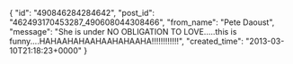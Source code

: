  {
   "id": "490846284284642",
   "post_id": "462493170453287_490608044308466",
   "from_name": "Pete Daoust",
   "message": "She is under NO OBLIGATION TO LOVE.....this is funny....HAHAAHAHAAHAAHAHAAHA!!!!!!!!!!!!",
   "created_time": "2013-03-10T21:18:23+0000"
 }
